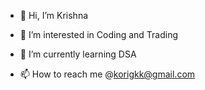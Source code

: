 - 👋 Hi, I’m Krishna
- 👀 I’m interested in Coding and Trading
- 🌱 I’m currently learning DSA

- 📫 How to reach me @korigkk@gmail.com

<!---
KartisanKris/KartisanKris is a ✨ special ✨ repository because its `README.md` (this file) appears on your GitHub profile.
You can click the Preview link to take a look at your changes.
--->
